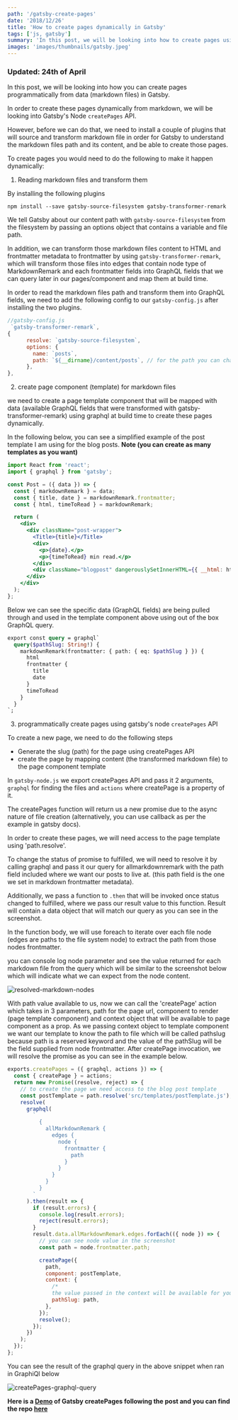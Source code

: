 ```yaml
---
path: '/gatsby-create-pages'
date: '2018/12/26'
title: 'How to create pages dynamically in Gatsby'
tags: ['js, gatsby']
summary: 'In this post, we will be looking into how to create pages using Gatsby API createPages'
images: 'images/thumbnails/gatsby.jpeg'
---
```


### Updated: 24th of April

In this post, we will be looking into how you can create pages programmatically from data (markdown files) in Gatsby.

In order to create these pages dynamically from markdown, we will be looking into Gatsby's Node `createPages` API.

However, before we can do that, we need to install a couple of plugins that will source and transform markdown file in order for Gatsby to understand the markdown files path and its content, and be able to create those pages.

To create pages you would need to do the following to make it happen dynamically:

1. Reading markdown files and transform them

By installing the following plugins

```text
npm install --save gatsby-source-filesystem gatsby-transformer-remark
```

We tell Gatsby about our content path with `gatsby-source-filesystem` from the filesystem by passing an options object that contains a variable and file path.

In addition, we can transform those markdown files content to HTML and frontmatter metadata to frontmatter by using `gatsby-transformer-remark`, which will transform those files into edges that contain node type of MarkdownRemark and each frontmatter fields into GraphQL fields that we can query later in our pages/component and map them at build time.

In order to read the markdown files path and transform them into GraphQL fields, we need to add the following config to our `gatsby-config.js` after installing the two plugins.

```javascript
//gatsby-config.js
 `gatsby-transformer-remark`,
{
      resolve: `gatsby-source-filesystem`,
      options: {
        name: `posts`,
        path: `${__dirname}/content/posts`, // for the path you can change it based on your preferred folder structure
      },
},
```

2. create page component (template) for markdown files

we need to create a page template component that will be mapped with data (available GraphQL fields that were transformed with gatsby-transformer-remark) using graphql at build time to create these pages dynamically.

In the following below, you can see a simplified example of the post template I am using for the blog posts. **Note (you can create as many templates as you want)**

```jsx
import React from 'react';
import { graphql } from 'gatsby';

const Post = ({ data }) => {
  const { markdownRemark } = data;
  const { title, date } = markdownRemark.frontmatter;
  const { html, timeToRead } = markdownRemark;

  return (
    <div>
      <div className="post-wrapper">
        <Title>{title}</Title>
        <div>
          <p>{date}.</p>
          <p>{timeToRead} min read.</p>
        </div>
        <div className="blogpost" dangerouslySetInnerHTML={{ __html: html }} />
      </div>
    </div>
  );
};
```

Below we can see the specific data (GraphQL fields) are being pulled through and used in the template component above using out of the box GraphQL query.

```graphql
export const query = graphql`
  query($pathSlug: String!) {
    markdownRemark(frontmatter: { path: { eq: $pathSlug } }) {
      html
      frontmatter {
        title
        date
      }
      timeToRead
    }
  }
`;
```

3. programmatically create pages using gatsby's node `createPages` API

To create a new page, we need to do the following steps

- Generate the slug (path) for the page using createPages API
- create the page by mapping content (the transformed markdown file) to the page component template

In `gatsby-node.js` we export createPages API and pass it 2 arguments, `graphql` for finding the files and `actions` where createPage is a property of it.

The createPages function will return us a new promise due to the async nature of file creation (alternatively, you can use callback as per the example in gatsby docs).

In order to create these pages, we will need access to the page template using 'path.resolve'.

To change the status of promise to fulfilled, we will need to resolve it by calling graphql and pass it our query for allmarkdownremark with the path field included where we want our posts to live at. (this path field is the one we set in markdown frontmatter metadata).

Additionally, we pass a function to `.then` that will be invoked once status changed to fulfilled, where we pass our result value to this function. Result will contain a data object that will match our query as you can see in the screenshot.

In the function body, we will use foreach to iterate over each file node (edges are paths to the file system node) to extract the path from those nodes frontmatter.

you can console log node parameter and see the value returned for each markdown file from the query which will be similar to the screenshot below which will indicate what we can expect from the node content.

![resolved-markdown-nodes](./gatsby-node.png)

With path value available to us, now we can call the 'createPage' action which takes in 3 parameters, path for the page url, component to render (page template component) and context object that will be available to page component as a prop.
As we passing context object to template component we want our template to know the path to file which will be called pathslug because path is a reserved keyword and the value of the pathSlug will be the field supplied from node frontmatter. After createPage invocation, we will resolve the promise as you can see in the example below.

```javascript
exports.createPages = ({ graphql, actions }) => {
  const { createPage } = actions;
  return new Promise((resolve, reject) => {
    // to create the page we need access to the blog post template
    const postTemplate = path.resolve('src/templates/postTemplate.js');
    resolve(
      graphql(
        `
          {
            allMarkdownRemark {
              edges {
                node {
                  frontmatter {
                    path
                  }
                }
              }
            }
          }
        `
      ).then(result => {
        if (result.errors) {
          console.log(result.errors);
          reject(result.errors);
        }
        result.data.allMarkdownRemark.edges.forEach(({ node }) => {
          // you can see node value in the screenshot
          const path = node.frontmatter.path;

          createPage({
            path,
            component: postTemplate,
            context: {
              /*
              the value passed in the context will be available for you to use in your page queries as a GraphQL variable, as per the template snippet */
              pathSlug: path,
            },
          });
          resolve();
        });
      })
    );
  });
};
```

You can see the result of the graphql query in the above snippet when ran in GraphiQl below

![createPages-graphql-query](./graphql-query.png)

**Here is a [Demo](https://peaceful-davinci-7ffc1f.netlify.com/) of Gatsby createPages following the post and you can find the repo [here](https://github.com/gabroun/gatsby-starter-example)**
